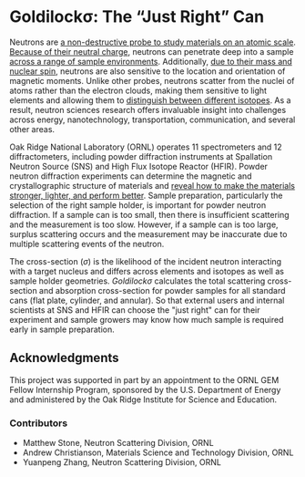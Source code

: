 # Goldilockσ: The “Just Right” Can 
Neutrons are [a non-destructive probe to study materials on an atomic scale](https://neutrons.ornl.gov/industry/why-neutrons). [Because of their neutral charge](https://cen.acs.org/articles/88/i8/Making-Use-Neutrons.html), neutrons can penetrate deep into a sample [across a range of sample environments](https://www.isis.stfc.ac.uk/Pages/Why-and-how-to-use-neutrons-and-muons.aspx). Additionally, [due to their mass and nuclear spin](https://cen.acs.org/articles/88/i8/Making-Use-Neutrons.html), neutrons are also sensitive to the location and orientation of magnetic moments. Unlike other probes, neutrons scatter from the nuclei of atoms rather than the electron clouds, making them sensitive to light elements and allowing them to [distinguish between different isotopes](https://doi.org/10.2138/gselements.17.3.155). As a result, neutron sciences research offers invaluable insight into challenges across energy, nanotechnology, transportation, communication, and several other areas. 

Oak Ridge National Laboratory (ORNL) operates 11 spectrometers and 12 diffractometers, including powder diffraction instruments at Spallation Neutron Source (SNS) and High Flux Isotope Reactor (HFIR). Powder neutron diffraction experiments can determine the magnetic and crystallographic structure of materials and [reveal how to make the materials stronger, lighter, and perform better](https://neutrons.ornl.gov/industry/why-neutrons). Sample preparation, particularly the selection of the right sample holder, is important for powder neutron diffraction. If a sample can is too small, then there is insufficient scattering and the measurement is too slow. However, if a sample can is too large, surplus scattering occurs and the measurement may be inaccurate due to multiple scattering events of the neutron.

The cross-section ($\sigma$) is the likelihood of the incident neutron interacting with a target nucleus and differs across elements and isotopes as well as sample holder geometries. *Goldilockσ* calculates the total scattering cross-section and absorption cross-section for powder samples for all standard cans (flat plate, cylinder, and annular). So that external users and internal scientists at SNS and HFIR can choose the "just right" can for their experiment and sample growers may know how much sample is required early in sample preparation.

## Acknowledgments
This project was supported in part by an appointment to the ORNL GEM Fellow Internship Program, sponsored by the U.S. Department of Energy and administered by the Oak Ridge Institute for Science and Education.

### Contributors
- Matthew Stone, Neutron Scattering Division, ORNL
- Andrew Christianson, Materials Science and Technology Division, ORNL
- Yuanpeng Zhang, Neutron Scattering Division, ORNL